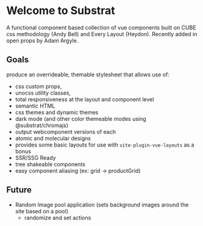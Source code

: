 # Welcome to Substrat

A functional component based collection of vue components built on CUBE css methodology (Andy Bell) and Every Layout (Heydon). Recently added in open props by Adam Argyle.

## Goals

produce an overrideable, themable stylesheet that allows use of:
- css custom props,
- unocss utility classes, 
- total responsiveness at the layout and component level
- semantic HTML
- css themes and dynamic themes 
- dark mode (and other color themeable modes using @substrat/chromajs)
- output webcomponent versions of each
- atomic and molecular designs
- provides some basic layouts for use with `vite-plugin-vue-layouts` as a bonus
- SSR/SSG Ready
- tree shakeable components
- easy component aliasing (ex: grid -> productGrid)


## Future

- Random Image pool application (sets background images around the site based on a pool)
  - randomize and set actions
